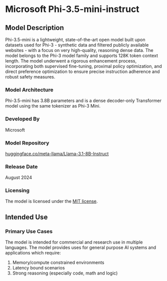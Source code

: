 <!--
Sourced from: https://huggingface.co/microsoft/Phi-3.5-mini-instruct
-->
# **Microsoft Phi-3.5-mini-instruct**

## **Model Description**

Phi-3.5-mini is a lightweight, state-of-the-art open model built upon datasets used for Phi-3 - synthetic data and filtered publicly available websites - with a focus on very high-quality, reasoning dense data. The model belongs to the Phi-3 model family and supports 128K token context length. The model underwent a rigorous enhancement process, incorporating both supervised fine-tuning, proximal policy optimization, and direct preference optimization to ensure precise instruction adherence and robust safety measures.

### **Model Architecture**
Phi-3.5-mini has 3.8B parameters and is a dense decoder-only Transformer model using the same tokenizer as Phi-3 Mini.

### **Developed By**
Microsoft

### **Model Repository**
[huggingface.co/meta-llama/Llama-3.1-8B-Instruct](https://huggingface.co/microsoft/Phi-3.5-mini-instruct)

### **Release Date**
August 2024

### **Licensing**
The model is licensed under the [MIT license](https://huggingface.co/microsoft/Phi-3.5-mini-instruct/blob/main/LICENSE).

## **Intended Use**
<!--
Sourced from: https://huggingface.co/microsoft/Phi-3.5-mini-instruct#intended-uses
-->

### **Primary Use Cases**

The model is intended for commercial and research use in multiple languages. The model provides uses for general purpose AI systems and applications which require:

1. Memory/compute constrained environments
2. Latency bound scenarios
3. Strong reasoning (especially code, math and logic)
